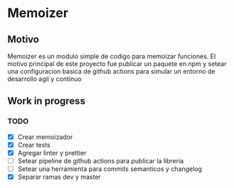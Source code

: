 # Memoizer

## Motivo

Memoizer es un modulo simple de codigo para memoizar funciones. El motivo principal de este proyecto fue publicar un paquete en npm y setear una configuracion basica de github actions para simular un entorno de desarrollo agil y continuo

## Work in progress

### TODO

- [x] Crear memoizador
- [x] Crear tests
- [x] Agregar linter y prettier
- [ ] Setear pipeline de github actions para publicar la libreria
- [ ] Setear una herramienta para commits semanticos y changelog
- [x] Separar ramas dev y master 